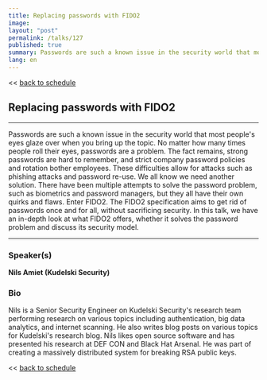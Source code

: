 ```yaml
---
title: Replacing passwords with FIDO2
image: 
layout: "post"
permalink: /talks/127
published: true
summary: Passwords are such a known issue in the security world that most people's eyes glaze over when yo…
lang: en
---
```

<< [back to schedule](/schedule/)

## Replacing passwords with FIDO2
---


Passwords are such a known issue in the security world that most people's eyes glaze over when you bring up the topic. No matter how many times people roll their eyes, passwords are a problem. The fact remains, strong passwords are hard to remember, and strict company password policies and rotation bother employees. These difficulties allow for attacks such as phishing attacks and password re-use. We all know we need another solution.
There have been multiple attempts to solve the password problem, such as biometrics and password managers, but they all have their own quirks and flaws. Enter FIDO2. The FIDO2 specification aims to get rid of passwords once and for all, without sacrificing security. In this talk, we have an in-depth look at what FIDO2 offers, whether it solves the password problem and discuss its security model.

---
### Speaker(s)


**Nils Amiet (Kudelski Security)**

### Bio
Nils is a Senior Security Engineer on Kudelski Security's research team performing research on various topics including authentication, big data analytics, and internet scanning. He also writes blog posts on various topics for Kudelski's research blog. Nils likes open source software and has presented his research at DEF CON and Black Hat Arsenal. He was part of creating a massively distributed system for breaking RSA public keys.

<< [back to schedule](/schedule/)